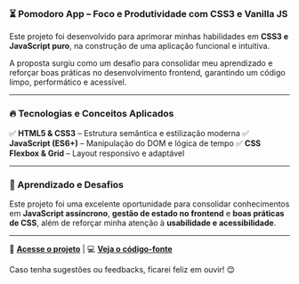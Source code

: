 ### ⏳ Pomodoro App – Foco e Produtividade com CSS3 e Vanilla JS

Este projeto foi desenvolvido para aprimorar minhas habilidades em **CSS3 e JavaScript puro**, na construção de uma aplicação funcional e intuitiva.

A proposta surgiu como um desafio para consolidar meu aprendizado e reforçar boas práticas no desenvolvimento frontend, garantindo um código limpo, performático e acessível.

---

### 🔥 Tecnologias e Conceitos Aplicados

✅ **HTML5 & CSS3** – Estrutura semântica e estilização moderna
✅ **JavaScript (ES6+)** – Manipulação do DOM e lógica de tempo
✅ **CSS Flexbox & Grid** – Layout responsivo e adaptável

---

### 🎯 Aprendizado e Desafios

Este projeto foi uma excelente oportunidade para consolidar conhecimentos em
**JavaScript assíncrono**,
**gestão de estado no frontend** e
**boas práticas de CSS**,
além de reforçar minha atenção à **usabilidade e acessibilidade**.

---

🚀 **[Acesse o projeto](https://lucasfber.github.io/pomodoro-app/)** | 💻 **[Veja o código-fonte](https://github.com/lucasfber/pomodoro-app)**

Caso tenha sugestões ou feedbacks, ficarei feliz em ouvir! 😊
